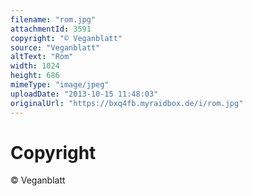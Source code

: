 ```yaml
---
filename: "rom.jpg"
attachmentId: 3591
copyright: "© Veganblatt"
source: "Veganblatt"
altText: "Rom"
width: 1024
height: 686
mimeType: "image/jpeg"
uploadDate: "2013-10-15 11:48:03"
originalUrl: "https://bxq4fb.myraidbox.de/i/rom.jpg"
---
```


# Copyright

© Veganblatt
